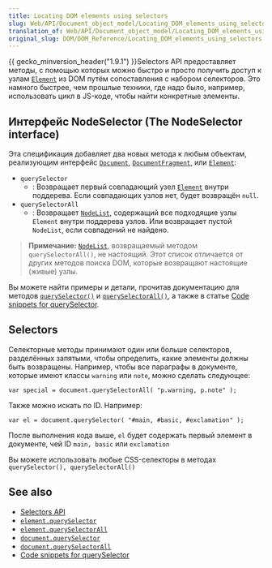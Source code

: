 ```yaml
---
title: Locating DOM elements using selectors
slug: Web/API/Document_object_model/Locating_DOM_elements_using_selectors
translation_of: Web/API/Document_object_model/Locating_DOM_elements_using_selectors
original_slug: DOM/DOM_Reference/Locating_DOM_elements_using_selectors
---
```

{{ gecko_minversion_header("1.9.1") }}Selectors API предоставляет методы, с помощью которых можно быстро и просто получить доступ к узлам [`Element`](/en-US/docs/DOM/element) из DOM путём сопоставления с набором селекторов. Это намного быстрее, чем прошлые техники, где надо было, например, использовать цикл в JS-коде, чтобы найти конкретные элементы.

## Интерфейс NodeSelector (The NodeSelector interface)

Эта спецификация добавляет два новых метода к любым объектам, реализующим интерфейс [`Document`](/ru/docs/DOM/document), [`DocumentFragment`](/ru/docs/DOM/DocumentFragment), или [`Element`](/ru/docs/DOM/element):

- `querySelector`
  - : Возвращает первый совпадающий узел [`Element`](/ru/docs/DOM/element) внутри поддерева. Если совпадающих узлов нет, будет возвращён `null`.
- `querySelectorAll`
  - : Возвращает [`NodeList`](/ru/docs/DOM/NodeList), содержащий все подходящие узлы `Element` внутри поддерева узлов. Или возвращает пустой `NodeList`, если совпадений не найдено.

> **Примечание:** [`NodeList`](/en-US/docs/DOM/NodeList), возвращаемый методом `querySelectorAll()`, не настоящий. Этот список отличается от других методов поиска DOM, которые возвращают настоящие (живые) узлы.

Вы можете найти примеры и детали, прочитав документацию для методов [`querySelector()`](/ru/docs/DOM/Element.querySelector) и [`querySelectorAll()`](/ru/docs/DOM/Element.querySelectorAll), а также в статье [Code snippets for querySelector](/ru/docs/Code_snippets/QuerySelector).

## Selectors

Селекторные методы принимают один или больше селекторов, разделённых запятыми, чтобы определить, какие элементы должны быть возвращены. Например, чтобы все параграфы в документе, которые имеют классы `warning` или `note`, можно сделать следующее:

```
var special = document.querySelectorAll( "p.warning, p.note" );
```

Также можно искать по ID. Например:

```
var el = document.querySelector( "#main, #basic, #exclamation" );
```

После выполнения кода выше, `el` будет содержать первый элемент в документе, чей ID `main, basic` или `exclamation`

Вы можете использовать любые CSS-селекторы в методах `querySelector(), querySelectorAll()`

## See also

- [Selectors API](http://www.w3.org/TR/selectors-api/)
- [`element.querySelector`](/ru/docs/DOM/Element.querySelector)
- [`element.querySelectorAll`](/ru/docs/DOM/Element.querySelectorAll)
- [`document.querySelector`](/ru/docs/DOM/Document.querySelector)
- [`document.querySelectorAll`](/ru/docs/DOM/Document.querySelectorAll)
- [Code snippets for querySelector](/ru/docs/Code_snippets/QuerySelector)
